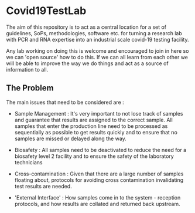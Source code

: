 # Covid19TestLab
The aim of this repository is to act as a central location for a set of guidelines, SoPs, methodologies, software etc. for turning a research lab with PCR and RNA expertise into an industrial scale covid-19 testing facility.

Any lab working on doing this is welcome and encouraged to join in here so we can 'open source' how to do this. If we can all learn from each other we will be able to improve the way we do things and act as a source of information to all.

## The Problem
The main issues that need to be considered are :

* Sample Management : It's very important to not lose track of samples and guarantee that results are assigned to the correct sample. All samples that enter the production line need to be processed as sequentially as possible to get results quickly and to ensure that no samples are missed or delayed along the way.

* Biosafety : All samples need to be deactivated to reduce the need for a biosafety level 2 facility and to ensure the safety of the laboratory technicians

* Cross-contamination : Given that there are a large number of samples floating about, protocols for avoiding cross contamination invalidating test results are needed.

* 'External Interface' : How samples come in to the system - reception protocols, and how results are collated and returned back upstream.
